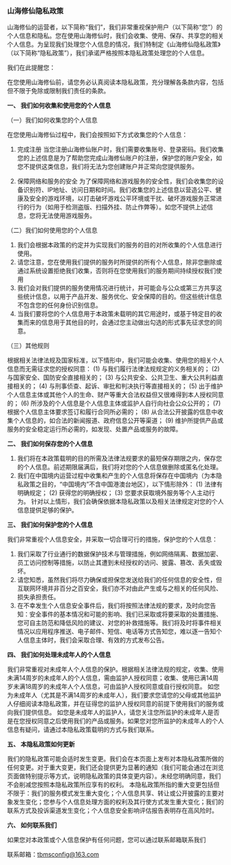 ### 山海修仙隐私政策


山海修仙的运营者，以下简称“我们”，我们非常重视保护用户（以下简称“您”）的个人信息和隐私。您在使用山海修仙时，我们会收集、使用、保存、共享您的相关个人信息。为呈现我们处理您个人信息的情况，我们特制定《山海修仙隐私政策》（以下简称“隐私政策”），我们承诺严格按照本隐私政策处理您的个人信息。

我们在此提醒您：

在您使用山海修仙前，请您务必认真阅读本隐私政策，充分理解各条款内容，包括但不限于免除或限制我们责任的条款。

**一、	我们如何收集和使用您的个人信息**

（一）我们如何收集您的个人信息

在您使用山海修仙过程中，我们会按照如下方式收集您的个人信息：

1.	完成注册
当您注册山海修仙账户时，我们需要收集账号、登录密码。我们收集您的上述信息是为了帮助您完成山海修仙账户的注册，保护您的账户安全，如您不提供这类信息，我们将无法为您创建账户并正常向您提供服务。

2.	保障网络和服务的安全
为了保障网络和游戏服务的安全性，我们会收集您的设备识别符、IP地址、访问日期和时间。我们收集您的上述信息以营造公平、健康及安全的游戏环境，以打击破坏游戏公平环境或干扰、破坏游戏服务正常进行的行为（如用于检测盗版、扫描外挂、防止作弊等）。如您不提供上述信息，您将无法使用游戏服务。

（二）我们如何使用您的个人信息

1.	我们会根据本政策的约定并为实现我们的服务的目的对所收集的个人信息进行使用。 
2.	请您注意，您在使用我们提供的服务时所提供的所有个人信息，除非您删除或通过系统设置拒绝我们收集，否则将在您使用我们的服务期间持续授权我们使用
3.	我们会对我们提供的服务使用情况进行统计，并可能会与公众或第三方共享这些统计信息，以用于产品开发、服务优化、安全保障的目的。但这些统计信息不包含您的任何身份识别信息。 
4.	当我们要将您的个人信息用于本政策未载明的其它用途时，或基于特定目的收集而来的信息用于其他目的时，会通过您主动做出勾选的形式事先征求您的同意。 

（三）其他规则

根据相关法律法规及国家标准，以下情形中，我们可能会收集、使用您的相关个人信息而无需征求您的授权同意：
(1)	与我们履行法律法规规定的义务相关的；
(2)	与国家安全、国防安全直接相关的；
(3)	与公共安全、公共卫生、重大公共利益直接相关的；
(4)	与刑事侦查、起诉、审批和判决执行等直接相关的；
(5)	出于维护个人信息主体或其他个人的生命、财产等重大合法权益但又很难得到本人授权同意的；
(6)	所涉及的个人信息是个人信息主体或监护人自行向社会公众公开的；
(7)	根据个人信息主体要求签订和履行合同所必需的；
(8)	从合法公开披露的信息中收集个人信息的，如合法的新闻报道、政府信息公开等渠道；
(9)	维护所提供产品或服务的安全稳定运行所必需的，如发现、处置产品或服务的故障。


**二、	我们如何保存您的个人信息**

1.	我们将在本政策载明的目的所需及法律法规要求的最短保存期限之内，保存您的个人信息。前述期限届满后，我们将对您的个人信息做删除或匿名化处理。
2.	我们在中国境内运营过程中收集和产生的个人信息将保存在中国境内（为本隐私政策之目的，“中国境内”不含中国港澳台地区），以下情形除外：
(1)	法律有明确规定；
(2)	获得您的明确授权；
(3)	您要求获取境外服务等个人主动行为。
针对以上情形，我们会确保依据本隐私政策以及相关法律规定对您的个人信息提供足够的保护。


**三、	我们如何保护您的个人信息**

我们非常重视个人信息安全，并采取一切合理可行的措施，保护您的个人信息：
1.	我们采取了行业通行的数据保护技术与管理措施，例如网络隔离、数据加密、员工访问控制等措施，以防止其遭到未经授权的访问、披露、篡改、丢失或毁坏。
2.	请您知悉，虽然我们将尽力确保或担保您发送给我们的任何信息的安全性，但互联网环境并非百分之百安全，我们亦不对由此产生或与之相关的任何风险、损失承担责任。
3.	在不幸发生个人信息安全事件后，我们将按照法律法规的要求，及时向您告知：安全事件的基本情况和可能的影响、我们已采取或将要采取的处置措施、您可自主防范和降低风险的建议、对您的补救措施等。我们将及时将事件相关情况以应用程序推送、电子邮件、短信、电话等方式告知您，难以逐一告知个人信息主体时，我们会采取合理、有效的方式发布公告。


**四、	我们如何处理未成年人的个人信息**

我们非常重视对未成年人个人信息的保护。根据相关法律法规的规定，收集、使用未满14周岁的未成年人的个人信息，需由监护人授权同意；收集、使用已满14周岁未满18周岁的未成年人个人信息，可由监护人授权同意或自行授权同意。
如您为未成年人（尤其是不满14周岁的未成年人），我们要求您请您的父母或其他监护人仔细阅读本隐私政策，并在征得您的监护人授权同意的前提下使用我们的服务或向我们提供信息。
如您是未成年人的监护人，请您关注您所监护的未成年人是否是在您授权同意之后使用我们的产品或服务。如果您对您所监护的未成年人的个人信息有疑问，请通过本隐私政策载明的方式与我们联系。


**五、	本隐私政策如何更新**

我们的隐私政策可能会适时发生变更。我们会在本页面上发布对本隐私政策所做的任何变更。对于重大变更，我们还会提供更为显著的通知（我们可能会通过在浏览页面做特别提示等方式，说明隐私政策的具体变更内容）。未经您明确同意，我们不会削减您按照本隐私政策所应享有的权利。
本隐私政策所指的重大变更包括但不限于：我们的服务模式发生重大变化；个人信息共享、转让或公开披露的主要对象发生变化；您参与个人信息处理方面的权利及其行使方式发生重大变化；我们的联系方式及投诉渠道发生变化；个人信息安全影响评估报告表明存在高风险时。


**六、	如何联系我们**

如果您对本政策或个人信息保护有任何问题，您可以通过联系邮箱联系我们

联系邮箱：tbmsconfig@163.com 
